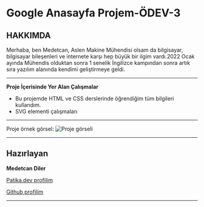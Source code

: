 # Google Anasayfa Projem-ÖDEV-3

## HAKKIMDA
Merhaba, ben Medetcan, Aslen Makine Mühendisi olsam da bilgisayar, bilgisayar bileşenleri ve internete karşı hep büyük bir ilgim vardı.2022 Ocak ayında Mühendis olduktan sonra 1 senelik İngilizce kampından sonra artık sıra yazılım alanında kendimi geliştirmeye geldi.

---

**Proje İçerisinde Yer Alan Çalışmalar**
* Bu projemde HTML ve CSS derslerinde öğrendiğim tüm bilgileri kullandım.
* SVG elementi çalışmaları
---
Proje örnek görsel:
![Proje görseli](https://i.hizliresim.com/i7lqxes.jpg)

---

## Hazırlayan
**Medetcan Diler**

[Patika.dev profilim](https://app.patika.dev/meddo)

[Github profilim](https://github.com/medetcandiler)

---
